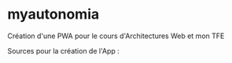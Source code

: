 # myautonomia
Création d'une PWA pour le cours d'Architectures Web et mon TFE

Sources pour la création de l'App :

[1]: https://www.youtube.com/watch?v=7Ym-GxeR-HI
 